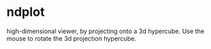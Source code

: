 # ndplot
high-dimensional viewer, by projecting onto a 3d hypercube.  Use the mouse to rotate the 3d projection hypercube.
